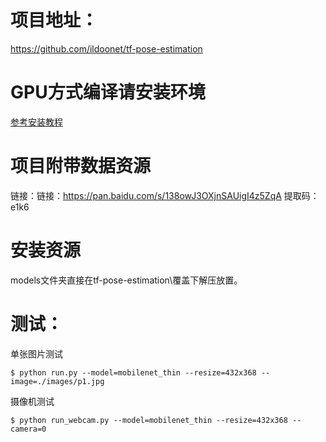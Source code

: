 # 项目地址：

https://github.com/ildoonet/tf-pose-estimation

# GPU方式编译请安装环境

[参考安装教程](https://github.com/kebiao/deeplearning/blob/master/install/cuda_cudnn_install.md)

# 项目附带数据资源

链接：链接：https://pan.baidu.com/s/138owJ3OXjnSAUigI4z5ZqA 提取码：e1k6 

# 安装资源

models文件夹直接在tf-pose-estimation\覆盖下解压放置。

# 测试：

单张图片测试

    $ python run.py --model=mobilenet_thin --resize=432x368 --image=./images/p1.jpg

摄像机测试

    $ python run_webcam.py --model=mobilenet_thin --resize=432x368 --camera=0
